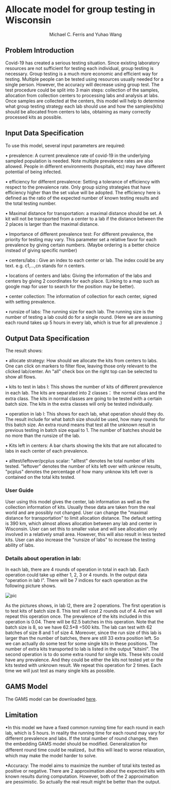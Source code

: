 # Allocate model for group testing in Wisconsin

<center>Michael C. Ferris and Yuhao Wang </center> 

## Problem Introduction

Covid-19 has created a serious testing situation. Since existing laboratory resources
are not sufficient for testing each individual, group testing is necessary.
Group testing is a much more economic and efficient way for testing. Multiple people
can be tested using resources usually needed for a single person. However, the accuracy
will decrease using group test. The test procedure could be split into 3 main
steps: collection of the samples, allocation from collection centers to processing labs and analysis
at labs. Once samples are collected at the centers, this model will help to determine
what group testing strategy each lab should use and how the samples(kits) should be allocated from centers to labs, obtaining as many correctly processed kits
as possible.

## Input Data Specification

To use this model, several input parameters are required:

• prevalence: A current prevalence rate of covid-19 in the underlying sampled population is needed. Note multiple
prevalence rates are also allowed. People in different environments (hospitals, etc)
may have different potential of being infected.

• efficiency for different prevalence: Setting a tolerance of efficiency with
respect to the prevalence rate. Only group sizing strategies that have efficiency higher
than the set value will be adopted. The efficiency here is defined
as the ratio of the expected number of known testing results and the
total testing number.

• Maximal distance for transportation: a maximal distance should be
set. A kit will not be transported from a center to a lab if the distance
between the 2 places is larger than the maximal distance.

• Importance of different prevalence test: For different prevalence, the
priority for testing may vary. This parameter set a relative favor for
each prevalence by giving certain numbers.
(Maybe ordering is a better choice instead of giving specific number)

• centers/labs : Give an index to each center or lab. The index could be
any text. e.g. c1,...,cn stands for n centers.

• locations of centers and labs: Giving the information of the labs and
centers by giving 2 coordinates for each place.
(Linking to a map such as google map for user to search for the position
may be better).

• center collection: The information of collection for each center, signed
with setting prevalence.

• runsize of labs: The running size for each lab. The running size is the
number of testing a lab could do for a single round.
(Here we are assuming each round takes up 5 hours in every lab, which is true for all prevalence .)

## Output Data Specification

The result shows:

• allocate strategy: How should we allocate the kits from centers to labs.  One can click on markers to filter flow, leaving those only relevant to the clicked lab/center. An "all" check box on the right top can be selected to show all flows.

• kits to test in labs l: This shows the number of kits of different prevalence
in each lab. The kits are separated into 2 classes： the normal class and the extra class. The kits in normal classes are going to be tested with a certain batch size. The kits in the extra classes will only be tested individually.

• operation in lab l: This shows for each lab, what operation should
they do. The result include for what batch size should be used, how
many rounds for this batch size. An extra round means that test all
the unknown result in previous testing in batch size equal to 1. The
number of batches should be no more than the runsize of the lab.

• Kits left in centers: A bar charts showing the kits that are not allocated to labs in each
center of each prevalence.

• alltest/leftover/pcplus scalar: "alltest" denotes he total number of kits tested. "leftover" denotes the
number of kits left over with unknow results, "pcplus" denotes the percentage of how many unknow kits left over is contained on the total kits tested.



<h3>
    User Guide
</h3>

User using this model gives the center, lab information as well as  the collection information of  kits. Usually these data are taken from the real world and are possibly not changed. User can change the "maximal distance for transportation" to limit allocation distance. The default setting is 390 km, which almost allows allocation between any lab and center in Wisconsin. User can set this to smaller value and will see allocation only involved in a relatively small area. However, this will also result in less tested kits. User can  also increase the "runsize of labs" to increase the testing ability of labs. 



### Details about operation in lab:

In each lab, there are 4 rounds of operation in total in each lab. Each operation could take up either 1, 2, 3 or 4 rounds. In the output data "operation in lab l". There will be 7 indices for each operation as the following picture shows. 

![pic](https://i.ibb.co/BKXMDZ2/image-20200525162421042.png)

As the pictures shows, in lab l2, there are 2 operations. The first operation is to test kits of batch size 8. This test will cost 2 rounds out of 4. And we will repeat this operation once. The prevalence of the kits included in this operation is 0.04. There will be 62.5 batches in this operation. Note that the batch size is 8, so we have 62.5*8 =500 kits. The lab can test with 62 batches of size 8 and 1 of size 4. Moreover, since the run size of this lab is larger than the number of batches, there are still 33 extra position left. So we can actually do some test for some single kits in these positions. The number of extra kits transported to lab is listed in the output "kitsinl". The second operation is to do some extra round for single kits. These kits could have any prevalence. And they could be either the kits  not tested yet or the kits tested with unknown result. We repeat this operation for 2 times. Each time we will just test as many single kits as possible.



<h2>
    GAMS Model
</h2>

The GAMS model can be downloaded <a href="static_allocate_miro3/allocate_miro3.gms" target="_blank">here</a>.



## Limitation

•In this model we have a fixed common running time for each round in each lab, which is 5 hours. In reality the running time for each round may vary for different prevalence and labs. If the total number of round changes, then the embedding GAMS model should be modified. Generalization for different round time could be realized，but this will lead to worse relaxation, which may make the model harder to solve.

•Accuracy: The model aims to maximize the number of total kits tested as positive or negative. There are 2 approximation about the expected kits with known results during computation. However, both of the 2 approximation are pessimistic. So actually the real result might be better than the output. 
